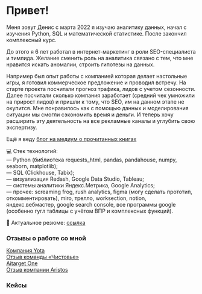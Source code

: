 <h1>Привет!</h1>

<p>Меня зовут Денис с марта 2022 я изучаю аналитику данных, начал с изучения Python, SQL и математической статистике. После закончил комплексный курс.</p>
<p>До этого я 6 лет работал в интернет-маркетинг в роли SEO-специалиста и тимлида. Желание сменить роль на аналитика связано с тем, что мне нравится искать аномалии, строить гипотезы на данных.</p>
<p>Например был опыт работы с компанией которая делает настольные игры, я  готовил коммерческое предложение и проводил встречу. На старте проекта посчитали прогноз трафика, лидов с учетом сезонности. Далее посчитали сколько компания заработает (средний чек умножили на прирост лидов) и пришли к тому, что SEO, им на данном этапе не окупится. Мне понравилось как с помощью данных и моделирования ситуации мы смогли сэкономить время и деньги. И теперь хочу расширить эту деятельность на все рекламные каналы и углубить свою экспертизу.</p>

Ещё я веду [блог на медиум о прочитанных книгах](https://medium.com/@vasilew-denis "ссылка на блог")

:computer: Стек технологий:</br>
— Python (библиотека requests_html, pandas, pandahouse, numpy, seaborn, matplotlib);</br>
— SQL (Clickhouse, Tabix);</br>
— визуализация Redash, Google Data Studio, Tableau;</br>
— системы аналитики Яндекс.Метрика, Google Analytics;</br>
— прочее: screaming frog, rush analytics, figma (могу сделать прототип, откомментировать), miro, трелло, worksection, notion, яндекс.вебмастер, google search console, все программы google (особенно гугл таблицы с учётом ВПР и комплексных функций).

:information_desk_person: Актуальное резюме: [ссылка](https://vladimir.hh.ru/resume/eb250e12ff0b7039c10039ed1f4c5332304649)

<h3 style='margin-bottom: 5px'>Отзывы о работе со мной</h3>

[Компания Yota](https://www.it-agency.ru/academy/feedback-yota/)</br>
[Отзыв команды «Чистовье»](https://www.it-agency.ru/academy/chistove-seo-review/)</br>
[Aitarget One](https://vc.ru/it-agency/463100-kak-servis-aitarget-one-sohranil-potok-zayavok-v-krizis-s-pomoshchyu-kontenta-i-seo)</br>
[Отзыв компании Aristos](https://www.it-agency.ru/academy/aristos-review-seo/)</br>
<h3>Кейсы</h3>


